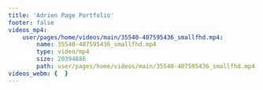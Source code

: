 ```yaml
---
title: 'Adrien Page Portfolio'
footer: false
videos_mp4:
    user/pages/home/videos/main/35540-407595436_smallfhd.mp4:
        name: 35540-407595436_smallfhd.mp4
        type: video/mp4
        size: 20394886
        path: user/pages/home/videos/main/35540-407595436_smallfhd.mp4
videos_webm: {  }
---
```



